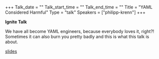 +++
Talk_date = ""
Talk_start_time = ""
Talk_end_time = ""
Title = "YAML Considered Harmful"
Type = "talk"
Speakers = ["philipp-krenn"]
+++

**Ignite Talk**

We have all become YAML engineers, because everybody loves it, right?! Sometimes it can also burn you pretty badly and this is what this talk is about.

[slides](https://assets.devopsdays.org/events/2019/stockholm/YAML-Considered-Harmful.pdf)
